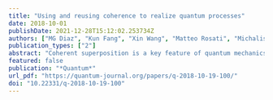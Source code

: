 ```yaml
---
title: "Using and reusing coherence to realize quantum processes"
date: 2018-10-01
publishDate: 2021-12-28T15:12:02.253734Z
authors: ["MG Diaz", "Kun Fang", "Xin Wang", "Matteo Rosati", "Michalis Skotiniotis", "John Calsamiglia", "Andreas Winter"]
publication_types: ["2"]
abstract: "Coherent superposition is a key feature of quantum mechanics that underlies the advantage of quantum technologies over their classical counterparts. Recently, coherence has been recast as a resource theory in an attempt to identify and quantify it in an operationally well-defined manner. Here we study how the coherence present in a state can be used to implement a quantum channel via incoherent operations and, in turn, to assess its degree of coherence. We introduce the robustness of coherence of a quantum channel-which reduces to the homonymous measure for states when computed on constant-output channels-and prove that: i) it quantifies the minimal rank of a maximally coherent state required to implement the channel; ii) its logarithm quantifies the amortized cost of implementing the channel provided some coherence is recovered at the output; iii) its logarithm also quantifies the zero-error asymptotic cost of implementation of many independent copies of a channel. We also consider the generalized problem of imperfect implementation with arbitrary resource states. Using the robustness of coherence, we find that in general a quantum channel can be implemented without employing a maximally coherent resource state. In fact, we prove that every pure coherent state in dimension larger than 2 , however weakly so, turns out to be a valuable resource to implement some coherent unitary channel. We illustrate our findings for the case of single-qubit unitary channels."
featured: false
publication: "*Quantum*"
url_pdf: "https://quantum-journal.org/papers/q-2018-10-19-100/"
doi: "10.22331/q-2018-10-19-100"
---
```



